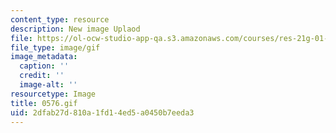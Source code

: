 ```yaml
---
content_type: resource
description: New image Uplaod
file: https://ol-ocw-studio-app-qa.s3.amazonaws.com/courses/res-21g-01-kana-spring-2010/2dfab27d810a1fd14ed5a0450b7eeda3_0576.gif
file_type: image/gif
image_metadata:
  caption: ''
  credit: ''
  image-alt: ''
resourcetype: Image
title: 0576.gif
uid: 2dfab27d-810a-1fd1-4ed5-a0450b7eeda3
---
```

